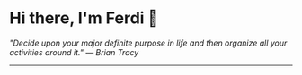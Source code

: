 <h1>Hi there, I'm Ferdi 👋</h1>

<p><em>
  "Decide upon your major definite purpose in life and then organize all your activities around it." — Brian Tracy
</em></p>

---
